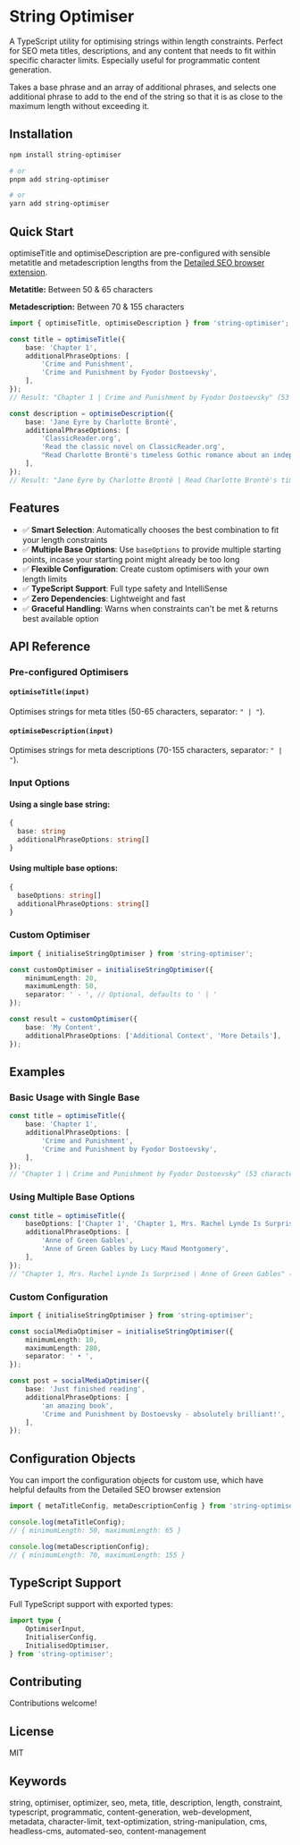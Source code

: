 # String Optimiser

A TypeScript utility for optimising strings within length constraints. Perfect for SEO meta titles, descriptions, and any content that needs to fit within specific character limits. Especially useful for programmatic content generation.

Takes a base phrase and an array of additional phrases, and selects one additional phrase to add to the end of the string so that it is as close to the maximum length without exceeding it.

## Installation

```bash
npm install string-optimiser

# or
pnpm add string-optimiser

# or
yarn add string-optimiser

```

## Quick Start

optimiseTitle and optimiseDescription are pre-configured with sensible metatitle and metadescription lengths from the [Detailed SEO browser extension](https://detailed.com/extension/).

**Metatitle:**
Between 50 & 65 characters

**Metadescription:**
Between 70 & 155 characters

```typescript
import { optimiseTitle, optimiseDescription } from 'string-optimiser';

const title = optimiseTitle({
	base: 'Chapter 1',
	additionalPhraseOptions: [
		'Crime and Punishment',
		'Crime and Punishment by Fyodor Dostoevsky',
	],
});
// Result: "Chapter 1 | Crime and Punishment by Fyodor Dostoevsky" (53 characters)

const description = optimiseDescription({
	base: 'Jane Eyre by Charlotte Brontë',
	additionalPhraseOptions: [
		'ClassicReader.org',
		'Read the classic novel on ClassicReader.org',
		"Read Charlotte Brontë's timeless Gothic romance about an independent governess on ClassicReader.org",
	],
});
// Result: "Jane Eyre by Charlotte Brontë | Read Charlotte Brontë's timeless Gothic romance about an independent governess on ClassicReader.org" (131 characters)
```

## Features

-  ✅ **Smart Selection**: Automatically chooses the best combination to fit your length constraints
-  ✅ **Multiple Base Options**: Use `baseOptions` to provide multiple starting points, incase your starting point might already be too long
-  ✅ **Flexible Configuration**: Create custom optimisers with your own length limits
-  ✅ **TypeScript Support**: Full type safety and IntelliSense
-  ✅ **Zero Dependencies**: Lightweight and fast
-  ✅ **Graceful Handling**: Warns when constraints can't be met & returns best available option

## API Reference

### Pre-configured Optimisers

#### `optimiseTitle(input)`

Optimises strings for meta titles (50-65 characters, separator: `" | "`).

#### `optimiseDescription(input)`

Optimises strings for meta descriptions (70-155 characters, separator: `" | "`).

### Input Options

#### Using a single base string:

```typescript
{
  base: string
  additionalPhraseOptions: string[]
}
```

#### Using multiple base options:

```typescript
{
  baseOptions: string[]
  additionalPhraseOptions: string[]
}
```

### Custom Optimiser

```typescript
import { initialiseStringOptimiser } from 'string-optimiser';

const customOptimiser = initialiseStringOptimiser({
	minimumLength: 20,
	maximumLength: 50,
	separator: ' - ', // Optional, defaults to ' | '
});

const result = customOptimiser({
	base: 'My Content',
	additionalPhraseOptions: ['Additional Context', 'More Details'],
});
```

## Examples

### Basic Usage with Single Base

```typescript
const title = optimiseTitle({
	base: 'Chapter 1',
	additionalPhraseOptions: [
		'Crime and Punishment',
		'Crime and Punishment by Fyodor Dostoevsky',
	],
});
// "Chapter 1 | Crime and Punishment by Fyodor Dostoevsky" (53 characters)
```

### Using Multiple Base Options

```typescript
const title = optimiseTitle({
	baseOptions: ['Chapter 1', 'Chapter 1, Mrs. Rachel Lynde Is Surprised'],
	additionalPhraseOptions: [
		'Anne of Green Gables',
		'Anne of Green Gables by Lucy Maud Montgomery',
	],
});
// "Chapter 1, Mrs. Rachel Lynde Is Surprised | Anne of Green Gables" (64 characters)
```

### Custom Configuration

```typescript
import { initialiseStringOptimiser } from 'string-optimiser';

const socialMediaOptimiser = initialiseStringOptimiser({
	minimumLength: 10,
	maximumLength: 280,
	separator: ' • ',
});

const post = socialMediaOptimiser({
	base: 'Just finished reading',
	additionalPhraseOptions: [
		'an amazing book',
		'Crime and Punishment by Dostoevsky - absolutely brilliant!',
	],
});
```

## Configuration Objects

You can import the configuration objects for custom use, which have helpful defaults from the Detailed SEO browser extension

```typescript
import { metaTitleConfig, metaDescriptionConfig } from 'string-optimiser';

console.log(metaTitleConfig);
// { minimumLength: 50, maximumLength: 65 }

console.log(metaDescriptionConfig);
// { minimumLength: 70, maximumLength: 155 }
```

## TypeScript Support

Full TypeScript support with exported types:

```typescript
import type {
	OptimiserInput,
	InitialiserConfig,
	InitialisedOptimiser,
} from 'string-optimiser';
```

## Contributing

Contributions welcome!

## License

MIT

## Keywords

string, optimiser, optimizer, seo, meta, title, description, length, constraint, typescript, programmatic, content-generation, web-development, metadata, character-limit, text-optimization, string-manipulation, cms, headless-cms, automated-seo, content-management
